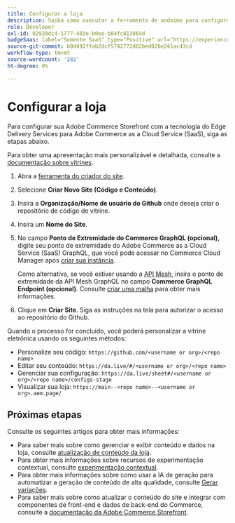 ```yaml
---
title: Configurar a loja
description: Saiba como executar a ferramenta de andaime para configurar sua vitrine  [!DNL Adobe Commerce as a Cloud Service] .
role: Developer
exl-id: 02928dc4-1777-483e-b0ee-b04fc813864d
badgeSaas: label="Somente SaaS" type="Positive" url="https://experienceleague.adobe.com/en/docs/commerce/user-guides/product-solutions" tooltip="Aplicável somente a projetos do Adobe Commerce as a Cloud Service e do Adobe Commerce Optimizer (infraestrutura SaaS gerenciada pela Adobe)."
source-git-commit: b0d492ffab2dcf5742772d02bed026e241ac43cd
workflow-type: tm+mt
source-wordcount: '282'
ht-degree: 0%

---
```


# Configurar a loja

Para configurar sua Adobe Commerce Storefront com a tecnologia do Edge Delivery Services para Adobe Commerce as a Cloud Service (SaaS), siga as etapas abaixo.

Para obter uma apresentação mais personalizável e detalhada, consulte a [documentação sobre vitrines](https://experienceleague.adobe.com/developer/commerce/storefront/get-started/).

1. Abra a [ferramenta do criador do site](https://da.live/app/adobe-commerce/storefront-tools/tools/site-creator/site-creator).

1. Selecione **Criar Novo Site (Código e Conteúdo)**.

1. Insira a **Organização/Nome de usuário do Github** onde deseja criar o repositório de código de vitrine.

1. Insira um **Nome do Site**.

1. No campo **Ponto de Extremidade do Commerce GraphQL (opcional)**, digite seu ponto de extremidade do Adobe Commerce as a Cloud Service (SaaS) GraphQL, que você pode acessar no Commerce Cloud Manager após [criar sua instância](./getting-started.md#create-an-instance).

   Como alternativa, se você estiver usando a [API Mesh](https://developer.adobe.com/graphql-mesh-gateway/mesh/basic), insira o ponto de extremidade da API Mesh GraphQL no campo **Commerce GraphQL Endpoint (opcional)**. Consulte [criar uma malha](https://developer.adobe.com/graphql-mesh-gateway/mesh/basic/create-mesh) para obter mais informações.

1. Clique em **Criar Site**. Siga as instruções na tela para autorizar o acesso ao repositório do Github.

Quando o processo for concluído, você poderá personalizar a vitrine eletrônica usando os seguintes métodos:

* Personalize seu código: `https://github.com/<username or org>/<repo name>`
* Editar seu conteúdo: `https://da.live/#/<username or org>/<repo name>`
* Gerenciar sua configuração: `https://da.live/sheet#/<username or org>/<repo name>/configs-stage`
* Visualizar sua loja: `https://main--<repo name>--<username or org>.aem.page/`

## Próximas etapas

Consulte os seguintes artigos para obter mais informações:

* Para saber mais sobre como gerenciar e exibir conteúdo e dados na loja, consulte [atualização de conteúdo da loja](./use-cases.md#update-storefront-content).
* Para obter mais informações sobre recursos de experimentação contextual, consulte [experimentação contextual](./use-cases.md#contextual-experimentation).
* Para obter mais informações sobre como usar a IA de geração para automatizar a geração de conteúdo de alta qualidade, consulte [Gerar variações](./use-cases.md#generate-variations).
* Para saber mais sobre como atualizar o conteúdo do site e integrar com componentes de front-end e dados de back-end do Commerce, consulte a [documentação da Adobe Commerce Storefront](https://experienceleague.adobe.com/developer/commerce/storefront/).
